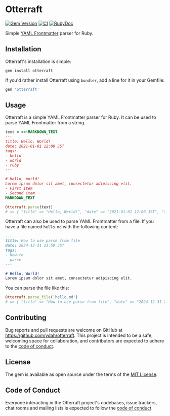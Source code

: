 # Otterraft

[![Gem Version](https://badge.fury.io/rb/otterraft.svg)](https://badge.fury.io/rb/otterraft)
[![CI](https://github.com/ydah/otterraft/actions/workflows/ci.yml/badge.svg)](https://github.com/ydah/otterraft/actions/workflows/ci.yml)
[![RubyDoc](https://img.shields.io/badge/%F0%9F%93%9ARubyDoc-documentation-informational.svg)](https://www.rubydoc.info/gems/otterraft)

Simple [YAML Frontmatter](https://pandoc.org/MANUAL.html#extension-yaml_metadata_block) parser for Ruby.

## Installation

Otterraft's installation is simple:

```console
gem install otterraft
```

If you'd rather install Otterraft using `bundler`, add a line for it in your Gemfile:

```ruby
gem 'otterraft'
```

## Usage

Otterraft is a simple YAML Frontmatter parser for Ruby. It can be used to parse YAML Frontmatter from a string.

```ruby
text = <<~MARKDOWN_TEXT
---
title: Hello, World!
date: 2021-01-01 12:00 JST
tags:
- hello
- world
- ruby
---

# Hello, World!
Lorem ipsum dolor sit amet, consectetur adipiscing elit.
- First item
- Second item
MARKDOWN_TEXT

Otterraft.parse(text)
# => { "title" => "Hello, World!", "date" => "2021-01-01 12:00 JST", "tags" => ["hello", "world", "ruby"] }
```

Otterraft can also be used to parse YAML Frontmatter from a file.
If you have a file named `hello.md` with the following content:

```markdown
---
title: How to use parse from file
date: 2024-12-31 23:59 JST
tags:
- how-to
- parse
---

# Hello, World!
Lorem ipsum dolor sit amet, consectetur adipiscing elit.
```

You can parse the file like this:

```ruby
Otterraft.parse_file('hello.md')
# => { "title" => "How to use parse from file", "date" => "2024-12-31 23:59 JST", "tags" => ["how-to", "parse"] }
```

## Contributing

Bug reports and pull requests are welcome on GitHub at https://github.com/ydah/otterraft. This project is intended to be a safe, welcoming space for collaboration, and contributors are expected to adhere to the [code of conduct](./CODE_OF_CONDUCT.md).

## License

The gem is available as open source under the terms of the [MIT License](./LICENSE.txt).

## Code of Conduct

Everyone interacting in the Otterraft project's codebases, issue trackers, chat rooms and mailing lists is expected to follow the [code of conduct](./CODE_OF_CONDUCT.md).
